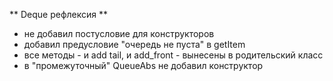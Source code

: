 ** Deque рефлексия **
- не добавил постусловие для конструкторов
- добавил предусловие "очередь не пуста" в getItem
- все методы - и add tail, и add_front - вынесены в родительский класс
- в "промежуточный" QueueAbs не добавил конструктор
